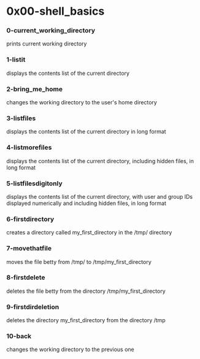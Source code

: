 # 0x00-shell_basics

### 0-current_working_directory
prints current working directory

### 1-listit
displays the contents list of the current directory

### 2-bring_me_home
changes the working directory to the user's home directory

### 3-listfiles
displays the contents list of the current directory in long format

### 4-listmorefiles
displays the contents list of the current directory, including hidden
files, in long format

### 5-listfilesdigitonly
displays the contents list of the current directory, with user and group
IDs displayed numerically and including hidden files, in long
format

### 6-firstdirectory
creates a directory called my_first_directory in the /tmp/ directory

### 7-movethatfile
moves the file betty from /tmp/ to /tmp/my_first_directory

### 8-firstdelete
deletes the file betty from the directory /tmp/my_first_directory

### 9-firstdirdeletion
deletes the directory my_first_directory from the directory /tmp

### 10-back
changes the working directory to the previous one
